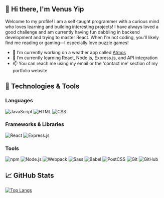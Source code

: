 ## 👋 Hi there, I'm Venus Yip

Welcome to my profile! I am a self-taught programmer with a curious mind who loves learning and building interesting projects! I have always loved a good challenge and am currently having fun dabbling in backend development and trying to master React. When I'm not coding, you'll likely find me reading or gaming&mdash;I especially love puzzle games!

- 🔭 I’m currently working on a weather app called [Atmos](https://github.com/VenusY/atmos-weather-app)
- 🌱 I’m currently learning React, Node.js, Express.js, and API integration
- 📫 You can reach me using my email or the 'contact me' section of my portfolio website

## 🔧 Technologies & Tools
### Languages
![JavaScript](https://img.shields.io/badge/-JavaScript-F7DF1E?style=for-the-badge&logo=javascript&logoColor=black)
![HTML](https://img.shields.io/badge/-HTML-E34F26?style=for-the-badge&logo=html5&logoColor=white)
![CSS](https://img.shields.io/badge/-CSS-1572B6?style=for-the-badge&logo=css3&logoColor=white)

### Frameworks & Libraries
![React](https://img.shields.io/badge/-React-61DAFB?style=for-the-badge&logo=react&logoColor=black)
![Express.js](https://img.shields.io/badge/-Express.js-000000?style=for-the-badge&logo=express&logoColor=white)


### Tools
![npm](https://img.shields.io/badge/-npm-CB3837?style=for-the-badge&logo=npm&logoColor=white)
![Node.js](https://img.shields.io/badge/-Node.js-339933?style=for-the-badge&logo=node.js&logoColor=white)
![Webpack](https://img.shields.io/badge/-Webpack-8DD6F9?style=for-the-badge&logo=webpack&logoColor=black)
![Sass](https://img.shields.io/badge/-Sass-CC6699?style=for-the-badge&logo=sass&logoColor=white)
![Babel](https://img.shields.io/badge/-Babel-F9DC3E?style=for-the-badge&logo=babel&logoColor=black)
![PostCSS](https://img.shields.io/badge/-PostCSS-DD3A0A?style=for-the-badge&logo=postcss&logoColor=white)
![Git](https://img.shields.io/badge/-Git-F05032?style=for-the-badge&logo=git&logoColor=white)
![GitHub](https://img.shields.io/badge/-GitHub-181717?style=for-the-badge&logo=github&logoColor=white)

## 📈 GitHub Stats
[![Top Langs](https://github-readme-stats.vercel.app/api/top-langs/?username=VenusY&layout=compact&theme=radical)](https://github.com/anuraghazra/github-readme-stats)

<!--
**VenusY/VenusY** is a ✨ _special_ ✨ repository because its `README.md` (this file) appears on your GitHub profile.

Here are some ideas to get you started:

- 🔭 I’m currently working on ...
- 🌱 I’m currently learning ...
- 👯 I’m looking to collaborate on ...
- 🤔 I’m looking for help with ...
- 💬 Ask me about ...
- 📫 How to reach me: ...
- 😄 Pronouns: ...
- ⚡ Fun fact: ...
-->
